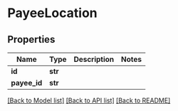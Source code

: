 # PayeeLocation

## Properties
Name | Type | Description | Notes
------------ | ------------- | ------------- | -------------
**id** | **str** |  | 
**payee_id** | **str** |  | 

[[Back to Model list]](../README.md#documentation-for-models) [[Back to API list]](../README.md#documentation-for-api-endpoints) [[Back to README]](../README.md)


